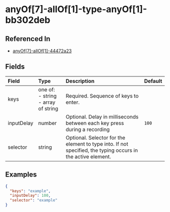 
# anyOf[7]-allOf[1]-type-anyOf[1]-bb302deb



## Referenced In

- [anyOf[7]-allOf[1]-44472a23](/docs/references/schemas/anyof-7--allof-1--44472a23)

## Fields

Field | Type | Description | Default
:-- | :-- | :-- | :--
keys | one of:<br/>- string<br/>- array of string | Required. Sequence of keys to enter. | 
inputDelay | number | Optional. Delay in milliseconds between each key press during a recording | `100`
selector | string | Optional. Selector for the element to type into. If not specified, the typing occurs in the active element. | 

## Examples

```json
{
  "keys": "example",
  "inputDelay": 100,
  "selector": "example"
}
```

